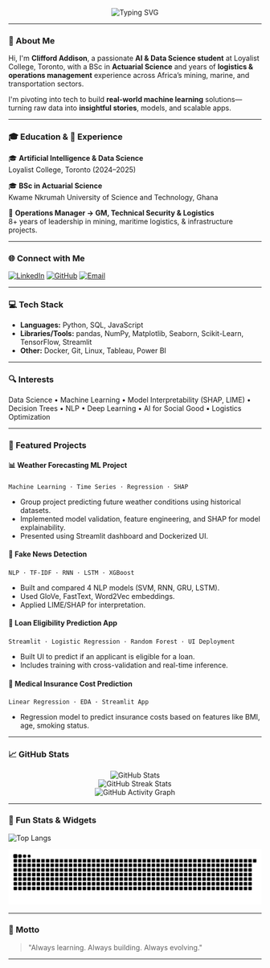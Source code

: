 <!-- Typing SVG Header -->
<p align="center">
  <img src="https://readme-typing-svg.demolab.com?font=Fira+Code&size=24&pause=1000&color=06B6D4&center=true&vCenter=true&width=600&lines=Hi+I'm+Clifford+Addison!;Data+Scientist+%7C+AI+Developer+%7C+Ex-Ops+Manager;I+love+analyzing+data+%26+building+intelligent+systems" alt="Typing SVG" />
</p>

---

### 👋 About Me

Hi, I'm **Clifford Addison**, a passionate **AI & Data Science student** at Loyalist College, Toronto, with a BSc in **Actuarial Science** and years of **logistics & operations management** experience across Africa’s mining, marine, and transportation sectors.

I'm pivoting into tech to build **real-world machine learning** solutions—turning raw data into **insightful stories**, models, and scalable apps.

---

### 🎓 Education & 💼 Experience

🎓 **Artificial Intelligence & Data Science**  
Loyalist College, Toronto (2024–2025)

🎓 **BSc in Actuarial Science**  
Kwame Nkrumah University of Science and Technology, Ghana

💼 **Operations Manager → GM, Technical Security & Logistics**  
8+ years of leadership in mining, maritime logistics, & infrastructure projects.

---

### 🌐 Connect with Me

[![LinkedIn](https://img.shields.io/badge/-LinkedIn-blue?style=for-the-badge&logo=Linkedin&logoColor=white)](https://linkedin.com/in/cliffordaddison)
[![GitHub](https://img.shields.io/badge/-GitHub-181717?style=for-the-badge&logo=github)](https://github.com/cliffordaddison)
[![Email](https://img.shields.io/badge/-Email-D14836?style=for-the-badge&logo=gmail&logoColor=white)](mailto:clifford.siisi.addison@gmail.com)

---

### 💻 Tech Stack

- **Languages:** Python, SQL, JavaScript
- **Libraries/Tools:** pandas, NumPy, Matplotlib, Seaborn, Scikit-Learn, TensorFlow, Streamlit
- **Other:** Docker, Git, Linux, Tableau, Power BI

---

### 🔍 Interests

Data Science • Machine Learning • Model Interpretability (SHAP, LIME) • Decision Trees • NLP • Deep Learning • AI for Social Good • Logistics Optimization

---

### 🚀 Featured Projects

#### 📊 **Weather Forecasting ML Project**
`Machine Learning · Time Series · Regression · SHAP`
- Group project predicting future weather conditions using historical datasets.
- Implemented model validation, feature engineering, and SHAP for model explainability.
- Presented using Streamlit dashboard and Dockerized UI.

#### 🧠 **Fake News Detection**
`NLP · TF-IDF · RNN · LSTM · XGBoost`
- Built and compared 4 NLP models (SVM, RNN, GRU, LSTM).
- Used GloVe, FastText, Word2Vec embeddings.
- Applied LIME/SHAP for interpretation.

#### 🧮 **Loan Eligibility Prediction App**
`Streamlit · Logistic Regression · Random Forest · UI Deployment`
- Built UI to predict if an applicant is eligible for a loan.
- Includes training with cross-validation and real-time inference.

#### 🧪 **Medical Insurance Cost Prediction**
`Linear Regression · EDA · Streamlit App`
- Regression model to predict insurance costs based on features like BMI, age, smoking status.

---

### 📈 GitHub Stats

<p align="center">
  <img src="https://github-readme-stats.vercel.app/api?username=cliffordaddison&show_icons=true&theme=default" alt="GitHub Stats" />
  <br/>
  <img src="https://github-readme-streak-stats.herokuapp.com/?user=cliffordaddison" alt="GitHub Streak Stats" />
  <br/>
  <img src="https://github-readme-activity-graph.cyclic.app/graph?username=cliffordaddison&theme=light" alt="GitHub Activity Graph" />
</p>

---

### 🧪 Fun Stats & Widgets

![Top Langs](https://github-readme-stats.vercel.app/api/top-langs/?username=cliffordaddison&layout=compact)

![Contribution Snake](https://github.com/cliffordaddison/cliffordaddison/blob/output/github-contribution-grid-snake.svg)

---

### 🧭 Motto

> "Always learning. Always building. Always evolving."

---

